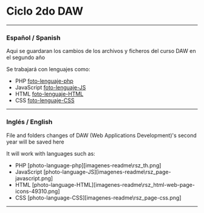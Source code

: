 # Ciclo 2do DAW #
---
### Español / Spanish ###
Aqui se guardaran los cambios de los archivos y ficheros del curso DAW en el segundo año

Se trabajará con lenguajes como:
- PHP [foto-lenguaje-php][PHP]
- JavaScript [foto-lenguaje-JS][JS]
- HTML [foto-lenguaje-HTML][HTML] 
- CSS [foto-lenguaje-CSS][CSS]

---
### Inglés / English ###
File and folders changes of DAW (Web Applications Development)'s second year will be saved here

It will work with languages such as:
- PHP [photo-language-php][imagenes-readme\rsz_th.png]
- JavaScript [photo-language-JS][imagenes-readme\rsz_page-javascript.png]
- HTML [photo-language-HTML][imagenes-readme\rsz_html-web-page-icons-49310.png]
- CSS [photo-language-CSS][imagenes-readme\rsz_page-css.png]

---

[PHP]: imagenes-readme\rsz_th.png
[JS]: imagenes-readme\rsz_page-javascript.png
[HTML]: imagenes-readme\rsz_html-web-page-icons-49310.png
[CSS]: imagenes-readme\rsz_page-css.png